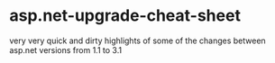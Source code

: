 # asp.net-upgrade-cheat-sheet
very very quick and dirty highlights of some of the changes between asp.net versions from 1.1 to 3.1
